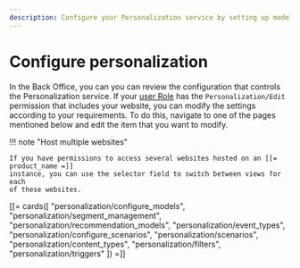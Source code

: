 ```yaml
---
description: Configure your Personalization service by setting up models and scenarios which define which content items are recommended.
---
```


# Configure personalization

In the Back Office, you can you can review the configuration that controls 
the Personalization service.
If your [user Role](../permission_management/permissions_and_users.md) has 
the `Personalization/Edit` permission that includes your website, you can modify 
the settings according to your requirements.
To do this, navigate to one of the pages mentioned below and edit the item that you want to modify.

!!! note "Host multiple websites"

    If you have permissions to access several websites hosted on an [[= product_name =]] 
    instance, you can use the selector field to switch between views for each 
    of these websites.

[[= cards([
    "personalization/configure_models",
    "personalization/segment_management",
    "personalization/recommendation_models",
    "personalization/event_types",
    "personalization/configure_scenarios",
    "personalization/scenarios",
    "personalization/content_types",
    "personalization/filters",
    "personalization/triggers"
]) =]]
